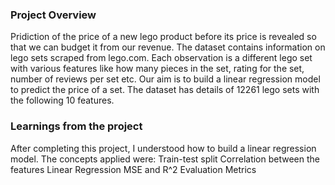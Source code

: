 ### Project Overview

 Pridiction of  the price of a new lego product before its price is revealed so that we can budget it from our revenue. 
The dataset contains information on lego sets scraped from lego.com. Each observation is a different lego set with various features like how many pieces in the set, rating for the set, number of reviews per set etc. Our aim is to build a linear regression model to predict the price of a set. 
The dataset has details of 12261 lego sets with the following 10 features.


### Learnings from the project

 After completing this project, I understood how to build a linear regression model. The concepts applied were:
Train-test split
Correlation between the features
Linear Regression
MSE and R^2 Evaluation Metrics


